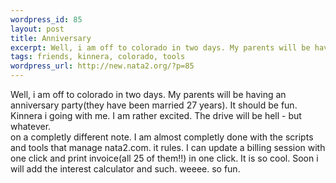 ```yaml
--- 
wordpress_id: 85
layout: post
title: Anniversary
excerpt: Well, i am off to colorado in two days. My parents will be having an anniversary party(they have been married 27 years). It should be fun. Kinnera i going with me. I am rather excited. The drive will be hell - but whatever.  on a completly different note. I am almost completly done with the scripts and tools that manage nata2.com. it rules. I can update a billing session with one click and pr...
tags: friends, kinnera, colorado, tools
wordpress_url: http://new.nata2.org/?p=85
---
```

Well, i am off to colorado in two days. My parents will be having an anniversary party(they have been married 27 years). It should be fun. Kinnera i going with me. I am rather excited. The drive will be hell - but whatever. <br> on a completly different note. I am almost completly done with the scripts and tools that manage nata2.com. it rules. I can update a billing session with one click and print invoice(all 25 of them!!) in one click. It is so cool. Soon i will add the interest calculator and such. weeee. so fun. 
